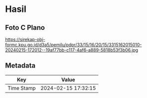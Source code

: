 # Hasil

## Foto C Plano

https://sirekap-obj-formc.kpu.go.id/d3a5/pemilu/pdpr/33/15/16/20/15/3315162015010-20240215-172012--19af77bb-c117-4af6-a889-5818b53f3b06.jpg


## Metadata

| Key        | Value               |
| ---------- | ------------------- |
| Time Stamp | 2024-02-15 17:32:15 |



